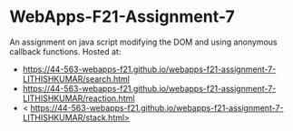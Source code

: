 # WebApps-F21-Assignment-7
An assignment on java script modifying the DOM and using anonymous callback functions.
Hosted at:
* <https://44-563-webapps-f21.github.io/webapps-f21-assignment-7-LITHISHKUMAR/search.html>
* <https://44-563-webapps-f21.github.io/webapps-f21-assignment-7-LITHISHKUMAR/reaction.html>
* < https://44-563-webapps-f21.github.io/webapps-f21-assignment-7-LITHISHKUMAR/stack.html>
